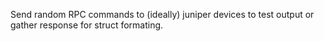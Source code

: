 Send random RPC commands to (ideally) juniper devices to test output or gather response for struct formating.  